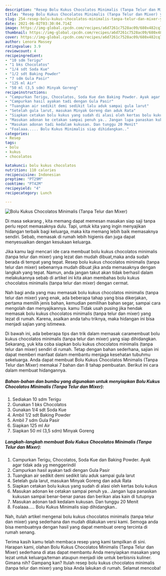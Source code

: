 ```yaml
---
description: "Resep Bolu Kukus Chocolatos Minimalis (Tanpa Telur dan Mixer) yang nikmat dan Mudah Dibuat"
title: "Resep Bolu Kukus Chocolatos Minimalis (Tanpa Telur dan Mixer) yang nikmat dan Mudah Dibuat"
slug: 254-resep-bolu-kukus-chocolatos-minimalis-tanpa-telur-dan-mixer-yang-nikmat-dan-mudah-dibuat
date: 2021-06-02T03:30:04.714Z
image: https://img-global.cpcdn.com/recipes/a6d7261c7528ac09/680x482cq70/bolu-kukus-chocolatos-minimalis-tanpa-telur-dan-mixer-foto-resep-utama.jpg
thumbnail: https://img-global.cpcdn.com/recipes/a6d7261c7528ac09/680x482cq70/bolu-kukus-chocolatos-minimalis-tanpa-telur-dan-mixer-foto-resep-utama.jpg
cover: https://img-global.cpcdn.com/recipes/a6d7261c7528ac09/680x482cq70/bolu-kukus-chocolatos-minimalis-tanpa-telur-dan-mixer-foto-resep-utama.jpg
author: Lenora Massey
ratingvalue: 3.9
reviewcount: 4
recipeingredient:
- "10 sdm Terigu"
- "1 bks Chocolatos"
- "1/4 sdt Soda Kue"
- "1/2 sdt Baking Powder"
- "7 sdm Gula Pasir"
- "125 ml Air"
- "50 ml (3,5 sdm) Minyak Goreng"
recipeinstructions:
- "Campurkan Terigu, Chocolatos, Soda Kue dan Baking Powder. Ayak agar tidak ada yg menggerindil"
- "Campurkan hasil ayakan tadi dengan Gula Pasir"
- "Tuangkan air sedikit demi sedikit lalu aduk sampai gula larut"
- "Setelah gula larut, masukan Minyak Goreng dan aduk Rata"
- "Siapkan cetakan bolu kukus yang sudah di alasi oleh kertas bolu kukus"
- "Masukan adonan ke cetakan sampai penuh ya.. Jangan lupa panaskan kukusan sampai benar-benar panas dan berikan alas kain di tutupnya"
- "Masukan adonan tadi kedalam kukusan. Dan tunggu 20 Menit"
- "Foalaaa..... Bolu Kukus Minimalis siap dihidangkan.."
categories:
- Resep
tags:
- bolu
- kukus
- chocolatos

katakunci: bolu kukus chocolatos 
nutrition: 110 calories
recipecuisine: Indonesian
preptime: "PT29M"
cooktime: "PT42M"
recipeyield: "4"
recipecategory: Lunch

---
```



![Bolu Kukus Chocolatos Minimalis (Tanpa Telur dan Mixer)](https://img-global.cpcdn.com/recipes/a6d7261c7528ac09/680x482cq70/bolu-kukus-chocolatos-minimalis-tanpa-telur-dan-mixer-foto-resep-utama.jpg)

Di masa  sekarang , kita memang dapat memesan masakan siap saji tanpa perlu repot memasaknya dulu. Tapi, untuk kita yang ingin menyajikan hidangan terbaik bagi keluarga, maka kita memang lebih baik memasaknya sendiri. Sebab, memasak di rumah lebih higienis dan juga dapat menyesuaikan dengan kesukaan keluarga.

Jika kamu lagi mencari ide cara membuat bolu kukus chocolatos minimalis (tanpa telur dan mixer) yang lezat dan mudah dibuat,maka anda sudah berada di tempat yang tepat. Resep bolu kukus chocolatos minimalis (tanpa telur dan mixer)  sebenarnya mudah dibuat jika anda memasaknya dengan langkah yang tepat. Namun, anda jangan takut akan tidak berhasil dalam melakukannya 
sebab di artikel ini kita akan membahas bolu kukus chocolatos minimalis (tanpa telur dan mixer) dengan cermat.  



Nah bagi anda yang mau memasak bolu kukus chocolatos minimalis (tanpa telur dan mixer) yang enak, ada beberapa tahap yang bisa dikerjakan, pertama memilih jenis bahan, kemudian pemilihan bahan segar, sampai cara mengolah dan menyajikannya. kamu Tidak usah pusing jika hendak memasak bolu kukus chocolatos minimalis (tanpa telur dan mixer) yang lezat di rumah. Karena, asalkan anda  tahu triknya, maka hidangan ini bisa menjadi sajian yang istimewa.

Di bawah ini, ada beberapa tips dan trik dalam memasak caramembuat bolu kukus chocolatos minimalis (tanpa telur dan mixer) yang siap dihidangkan. Sekarang, yuk kita coba siapkan bolu kukus chocolatos minimalis (tanpa telur dan mixer) sendiri di rumah. Tetap dengan bahan sederhana, sajian ini dapat memberi manfaat dalam membantu menjaga kesehatan tubuhmu sekeluarga. Anda dapat membuat Bolu Kukus Chocolatos Minimalis (Tanpa Telur dan Mixer) memakai 7 bahan dan 8 tahap pembuatan. Berikut ini cara dalam membuat hidangannya.

<!--inarticleads1-->

##### Bahan-bahan dan bumbu yang digunakan untuk menyiapkan Bolu Kukus Chocolatos Minimalis (Tanpa Telur dan Mixer):

1. Sediakan 10 sdm Terigu
1. Gunakan 1 bks Chocolatos
1. Gunakan 1/4 sdt Soda Kue
1. Ambil 1/2 sdt Baking Powder
1. Ambil 7 sdm Gula Pasir
1. Siapkan 125 ml Air
1. Siapkan 50 ml (3,5 sdm) Minyak Goreng




<!--inarticleads2-->

##### Langkah-langkah membuat Bolu Kukus Chocolatos Minimalis (Tanpa Telur dan Mixer):

1. Campurkan Terigu, Chocolatos, Soda Kue dan Baking Powder. Ayak agar tidak ada yg menggerindil
1. Campurkan hasil ayakan tadi dengan Gula Pasir
1. Tuangkan air sedikit demi sedikit lalu aduk sampai gula larut
1. Setelah gula larut, masukan Minyak Goreng dan aduk Rata
1. Siapkan cetakan bolu kukus yang sudah di alasi oleh kertas bolu kukus
1. Masukan adonan ke cetakan sampai penuh ya.. Jangan lupa panaskan kukusan sampai benar-benar panas dan berikan alas kain di tutupnya
1. Masukan adonan tadi kedalam kukusan. Dan tunggu 20 Menit
1. Foalaaa..... Bolu Kukus Minimalis siap dihidangkan..




Nah, itulah artikel mengenai  bolu kukus chocolatos minimalis (tanpa telur dan mixer)  yang sederhana dan mudah dilakukan versi kami. Semoga anda bisa membuatnya dengan hasil yang dapat membuat oreng tercinta di rumah senang. 

Terima kasih kamu telah membaca resep yang kami tampilkan di sini. Harapan kami, olahan  Bolu Kukus Chocolatos Minimalis (Tanpa Telur dan Mixer) sederhana di atas dapat membantu Anda menyiapkan masakan yang lezat untuk keluarga/teman ataupun menjadi ide untuk berbisnis kuliner. Gimana nih? Gampang kan? Itulah resep bolu kukus chocolatos minimalis (tanpa telur dan mixer) yang bisa Anda lakukan di rumah. Selamat mencoba!

